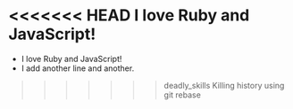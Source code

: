 <<<<<<< HEAD
I love Ruby and JavaScript!
=======
* I love Ruby and JavaScript!
* I add another line and another.
>>>>>>> deadly_skills
Killing history using git rebase